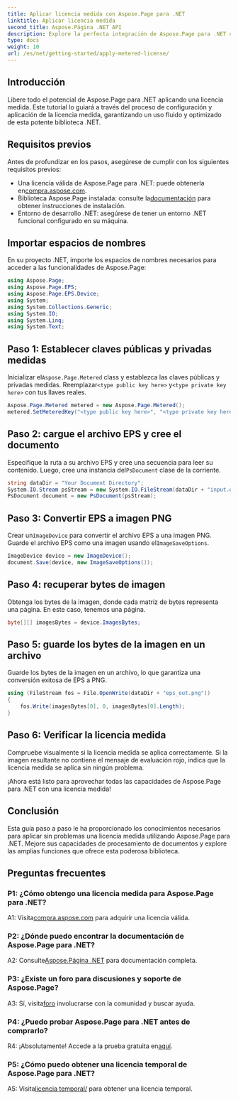 ```yaml
---
title: Aplicar licencia medida con Aspose.Page para .NET
linktitle: Aplicar licencia medida
second_title: Aspose.Página .NET API
description: Explore la perfecta integración de Aspose.Page para .NET con esta guía paso a paso sobre cómo aplicar una licencia medida. Optimice el procesamiento de documentos sin esfuerzo.
type: docs
weight: 10
url: /es/net/getting-started/apply-metered-license/
---
```

## Introducción

Libere todo el potencial de Aspose.Page para .NET aplicando una licencia medida. Este tutorial lo guiará a través del proceso de configuración y aplicación de la licencia medida, garantizando un uso fluido y optimizado de esta potente biblioteca .NET.

## Requisitos previos

Antes de profundizar en los pasos, asegúrese de cumplir con los siguientes requisitos previos:

-  Una licencia válida de Aspose.Page para .NET: puede obtenerla en[compra.aspose.com](https://purchase.aspose.com/buy).
-  Biblioteca Aspose.Page instalada: consulte la[documentación](https://reference.aspose.com/page/net/) para obtener instrucciones de instalación.
- Entorno de desarrollo .NET: asegúrese de tener un entorno .NET funcional configurado en su máquina.

## Importar espacios de nombres

En su proyecto .NET, importe los espacios de nombres necesarios para acceder a las funcionalidades de Aspose.Page:

```csharp
using Aspose.Page;
using Aspose.Page.EPS;
using Aspose.Page.EPS.Device;
using System;
using System.Collections.Generic;
using System.IO;
using System.Linq;
using System.Text;
```

## Paso 1: Establecer claves públicas y privadas medidas

 Inicializar el`Aspose.Page.Metered` class y establezca las claves públicas y privadas medidas. Reemplazar`<type public key here>` y`<type private key here>` con tus llaves reales.

```csharp
Aspose.Page.Metered metered = new Aspose.Page.Metered();
metered.SetMeteredKey("<type public key here>", "<type private key here>");
```

## Paso 2: cargue el archivo EPS y cree el documento

 Especifique la ruta a su archivo EPS y cree una secuencia para leer su contenido. Luego, cree una instancia del`PsDocument` clase de la corriente.

```csharp
string dataDir = "Your Document Directory";
System.IO.Stream psStream = new System.IO.FileStream(dataDir + "input.eps", System.IO.FileMode.Open, System.IO.FileAccess.Read);
PsDocument document = new PsDocument(psStream);
```

## Paso 3: Convertir EPS a imagen PNG

 Crear un`ImageDevice` para convertir el archivo EPS a una imagen PNG. Guarde el archivo EPS como una imagen usando el`ImageSaveOptions`.

```csharp
ImageDevice device = new ImageDevice();
document.Save(device, new ImageSaveOptions());
```

## Paso 4: recuperar bytes de imagen

Obtenga los bytes de la imagen, donde cada matriz de bytes representa una página. En este caso, tenemos una página.

```csharp
byte[][] imagesBytes = device.ImagesBytes;
```

## Paso 5: guarde los bytes de la imagen en un archivo

Guarde los bytes de la imagen en un archivo, lo que garantiza una conversión exitosa de EPS a PNG.

```csharp
using (FileStream fos = File.OpenWrite(dataDir + "eps_out.png"))
{
    fos.Write(imagesBytes[0], 0, imagesBytes[0].Length);
}
```

## Paso 6: Verificar la licencia medida

Compruebe visualmente si la licencia medida se aplica correctamente. Si la imagen resultante no contiene el mensaje de evaluación rojo, indica que la licencia medida se aplica sin ningún problema.

¡Ahora está listo para aprovechar todas las capacidades de Aspose.Page para .NET con una licencia medida!

## Conclusión

Esta guía paso a paso le ha proporcionado los conocimientos necesarios para aplicar sin problemas una licencia medida utilizando Aspose.Page para .NET. Mejore sus capacidades de procesamiento de documentos y explore las amplias funciones que ofrece esta poderosa biblioteca.

## Preguntas frecuentes

### P1: ¿Cómo obtengo una licencia medida para Aspose.Page para .NET?

 A1: Visita[compra.aspose.com](https://purchase.aspose.com/buy) para adquirir una licencia válida.

### P2: ¿Dónde puedo encontrar la documentación de Aspose.Page para .NET?

 A2: Consulte[Aspose.Página .NET](https://reference.aspose.com/page/net/) para documentación completa.

### P3: ¿Existe un foro para discusiones y soporte de Aspose.Page?

 A3: Sí, visita[foro](https://forum.aspose.com/c/page/39) involucrarse con la comunidad y buscar ayuda.

### P4: ¿Puedo probar Aspose.Page para .NET antes de comprarlo?

 R4: ¡Absolutamente! Accede a la prueba gratuita en[aquí](https://releases.aspose.com/).

### P5: ¿Cómo puedo obtener una licencia temporal de Aspose.Page para .NET?

 A5: Visita[licencia temporal/](https://purchase.aspose.com/temporary-license/) para obtener una licencia temporal.